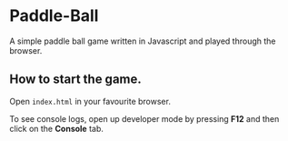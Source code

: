 # Paddle-Ball
A simple paddle ball game written in Javascript and played through the browser.

## How to start the game.
Open `index.html` in your favourite browser.

To see console logs, open up developer mode by pressing **F12** and then click on the **Console** tab.
